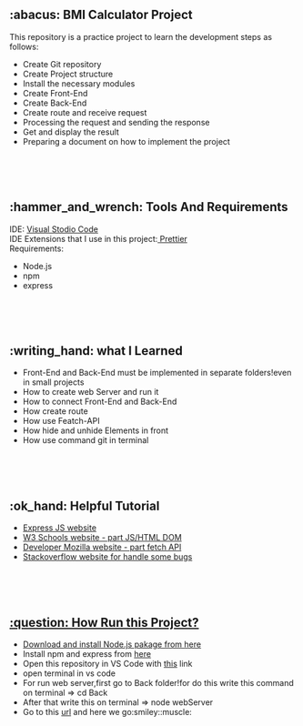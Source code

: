 <h2>:abacus: BMI Calculator Project</h2>
This repository is a practice project to learn the development steps as follows:
<ul>
<li>Create Git repository</li>
<li>Create Project structure</li>
<li>Install the necessary modules</li>
<li>Create Front-End</li>
<li>Create Back-End</li>
<li>Create route and receive request</li>
<li>Processing the request and sending the response</li>
<li>Get and display the result</li>
<li>Preparing a document on how to implement the project</li>
</ul>
<br><br><br>
<h2>:hammer_and_wrench: Tools And Requirements</h2>
IDE: <a href="https://code.visualstudio.com" target="_blank">Visual Stodio Code</a><br>
IDE Extensions that I use in this project:<a href="https://marketplace.visualstudio.com/items?itemName=esbenp.prettier-vscode" target="_blank"> Prettier</a><br>
Requirements:
<ul>
<li>Node.js</li>
<li>npm</li>
<li>express</li>
</ul>
<br><br><br>
<h2>:writing_hand: what I Learned</h2>
<ul>
<li>Front-End and Back-End must be implemented in separate folders!even in small projects</li>
<li>How to create web Server and run it</li>
<li>How to connect Front-End and Back-End</li>
<li>How create route</li>
<li>How use Featch-API</li>
<li>How hide and unhide Elements in front</li>
<li>How use command git in terminal</li>
</ul>
<br><br><br>
 <h2>:ok_hand: Helpful Tutorial</h2>
<ul>
<li><a href="https://expressjs.com/en/starter/installing.html" target="_blank">Express JS website</li>
<li><a href="https://www.w3schools.com/js/js_htmldom.asp" target="_blank">W3 Schools website - part JS/HTML DOM</li>
<li><a href="https://developer.mozilla.org/en-US/docs/Web/API/Fetch_API/Using_Fetch" target="_blank">Developer Mozilla website - part fetch API</li>
<li><a href="https://stackoverflow.com" target="_blank">Stackoverflow website for handle some bugs</li>
</ul>

<br><br><br>
<h2>:question: How Run this Project?</h2>
<ul>
<li>Download and install Node.js pakage from <a href="https://nodejs.org/en/download/" target="_blank">here</a></li>
<li>Install npm and express from <a href="https://expressjs.com/en/starter/installing.html" target="_blank">here</a></li>
<li>Open this repository in VS Code with <a href="https://github.com/HaniehGhassemi/BMI-Counter.git" target="_blank">this</a> link</li>
<li>open terminal in vs code</li>
<li>For run web server,first go to Back folder!for do this write this command on terminal => cd Back</li>
<li>After that write this on terminal => node webServer </li>
<li>Go to this <a href="http://localhost:3000/" target="_blanck">url</a> and here we go:smiley::muscle:</li>
</ul>


